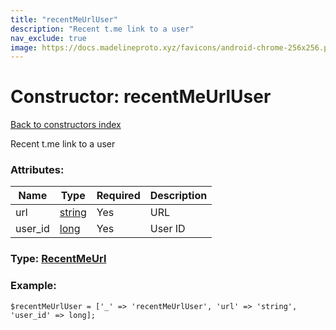 ```yaml
---
title: "recentMeUrlUser"
description: "Recent t.me link to a user"
nav_exclude: true
image: https://docs.madelineproto.xyz/favicons/android-chrome-256x256.png
---
```

# Constructor: recentMeUrlUser  
[Back to constructors index](/API_docs/constructors/index.html)



Recent t.me link to a user

### Attributes:

| Name     |    Type       | Required | Description |
|----------|---------------|----------|-------------|
|url|[string](/API_docs/types/string.html) | Yes|URL|
|user\_id|[long](/API_docs/types/long.html) | Yes|User ID|



### Type: [RecentMeUrl](/API_docs/types/RecentMeUrl.html)


### Example:

```
$recentMeUrlUser = ['_' => 'recentMeUrlUser', 'url' => 'string', 'user_id' => long];
```  
